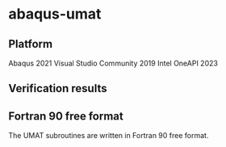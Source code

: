# abaqus-umat

## Platform
Abaqus 2021
Visual Studio Community 2019
Intel OneAPI 2023

## Verification results



## Fortran 90 free format
The UMAT subroutines are written in Fortran 90 free format.
